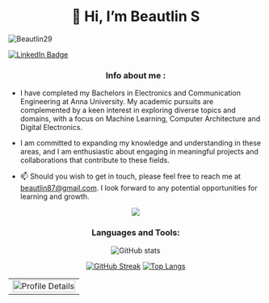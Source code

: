 <h1 align="center">👋 Hi, I’m Beautlin S</h1>
<p align="left"> <img src="https://komarev.com/ghpvc/?username=Beautlin29&label=Profile%20views&color=0e75b6&style=flat" alt="Beautlin29" /> </p>
<div id="badges">
  <a href="https://www.linkedin.com/in/beautlin-s-0998b022a?lipi=urn%3Ali%3Apage%3Ad_flagship3_profile_view_base_contact_details%3BGsYxQgEZSTKE87OQzW9oKA%3D%3D">
    <img src="https://img.shields.io/badge/LinkedIn-blue?style=for-the-badge&logo=linkedin&logoColor=white" alt="LinkedIn Badge"/>
  </a>
</div>
<h3 align="Middle">Info about me :</h3>

- I have completed my Bachelors in Electronics and Communication Engineering at Anna University. My academic pursuits are complemented by a keen interest in exploring diverse topics and domains, with a focus on Machine Learning, Computer Architecture and Digital Electronics.

- I am committed to expanding my knowledge and understanding in these areas, and I am enthusiastic about engaging in meaningful projects and collaborations that contribute to these fields.

- 📫 Should you wish to get in touch, please feel free to reach me at beautlin87@gmail.com. I look forward to any potential opportunities for learning and growth.

<div align=center >

<img src="https://github-profile-trophy.vercel.app/?username=Beautlin29&theme=darkhub">

<h3 align="Middle">Languages and Tools:</h3>

<div align=center >

![GitHub stats](https://github-readme-stats.vercel.app/api?username=Beautlin29&theme=codeSTACKr&show_icons=true)

<div align=center >

[![GitHub Streak](http://github-readme-streak-stats.herokuapp.com?user=Beautlin29&theme=codestackr&fire=EBDC3C&card_width=400&border=EB545400)](https://git.io/streak-stats)
[![Top Langs](https://github-readme-stats.vercel.app/api/top-langs/?username=Beautlin29&layout=compact&theme=codeSTACKr)](https://github.com/anuraghazra/github-readme-stats)

<table>
  <tr>
    <td><img src="https://github-profile-summary-cards.vercel.app/api/cards/profile-details?username=Beautlin29&theme=solarized_dark" alt="Profile Details" width="100%" height="auto"></td>
  </tr>
</table>
